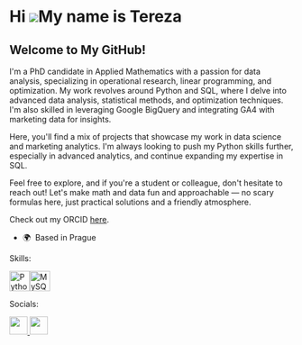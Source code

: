 Hi ![](https://user-images.githubusercontent.com/18350557/176309783-0785949b-9127-417c-8b55-ab5a4333674e.gif)My name is Tereza
==============================================================================================================================

Welcome to My GitHub!
-----------------------------
I'm a PhD candidate in Applied Mathematics with a passion for data analysis, specializing in operational research, linear programming, and optimization. My work revolves around Python and SQL, where I delve into advanced data analysis, statistical methods, and optimization techniques. I'm also skilled in leveraging Google BigQuery and integrating GA4 with marketing data for insights.

Here, you'll find a mix of projects that showcase my work in data science and marketing analytics. I'm always looking to push my Python skills further, especially in advanced analytics, and continue expanding my expertise in SQL.

Feel free to explore, and if you're a student or colleague, don't hesitate to reach out! Let's make math and data fun and approachable — no scary formulas here, just practical solutions and a friendly atmosphere.

Check out my ORCID <a href="https://orcid.org/0000-0002-7695-6194" target="_blank" rel="noreferrer">here</a>.

*   🌍  Based in Prague

Skills:

<p align="left">
  <a href="https://www.python.org/" target="_blank" rel="noreferrer"><img src="https://raw.githubusercontent.com/danielcranney/readme-generator/main/public/icons/skills/python-colored.svg" width="36" height="36"   alt="Python" /></a><a href="https://www.mysql.com/" target="_blank" rel="noreferrer"><img src="https://raw.githubusercontent.com/danielcranney/readme-generator/main/public/icons/skills/mysql-colored.svg" width="36" height="36" alt="MySQL" />
  </a>
</p>

Socials:
                  
<p align="left">
<a href="https://www.github.com/nehy06" target="_blank" rel="noreferrer">
  <picture>
    <source media="(prefers-color-scheme: dark)" srcset="https://raw.githubusercontent.com/danielcranney/readme-generator/main/public/icons/socials/github-dark.svg" />
    <source media="(prefers-color-scheme: light)" srcset="https://raw.githubusercontent.com/danielcranney/readme-generator/main/public/icons/socials/github.svg" />
    <img src="https://raw.githubusercontent.com/danielcranney/readme-generator/main/public/icons/socials/github.svg" width="32" height="32" />
  </picture>
</a>
<a href="https://www.linkedin.com/in/tereza-sedlářová-nehézová-440995159/" target="_blank" rel="noreferrer">
  <picture>
    <source media="(prefers-color-scheme: dark)" srcset="https://raw.githubusercontent.com/danielcranney/readme-generator/main/public/icons/socials/linkedin-dark.svg" />
    <source media="(prefers-color-scheme: light)" srcset="https://raw.githubusercontent.com/danielcranney/readme-generator/main/public/icons/socials/linkedin.svg" />
    <img src="https://raw.githubusercontent.com/danielcranney/readme-generator/main/public/icons/socials/linkedin.svg" width="32" height="32" />
  </picture>
</a></p>
